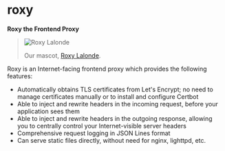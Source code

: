 # roxy

**Roxy the Frontend Proxy**

> ![Roxy Lalonde](https://chronos-tachyon.net/img/roxy-lalonde.png)
> 
> Our mascot, [Roxy Lalonde](https://mspaintadventures.fandom.com/wiki/Roxy_Lalonde).

Roxy is an Internet-facing frontend proxy which provides the following
features:

* Automatically obtains TLS certificates from Let's Encrypt; no need to
  manage certificates manually or to install and configure Certbot
* Able to inject and rewrite headers in the incoming request, before your
  application sees them
* Able to inject and rewrite headers in the outgoing response, allowing you to
  centrally control your Internet-visible server headers
* Comprehensive request logging in JSON Lines format
* Can serve static files directly, without need for nginx, lighttpd, etc.

